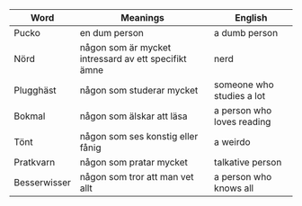 | Word | Meanings | English |
| ----------- | ----------- | ----------- |
| Pucko | en dum person | a dumb person 
| Nörd | någon som är mycket intressard av ett specifikt ämne | nerd |
| Plugghäst | någon som studerar mycket | someone who studies a lot |
| Bokmal | någon som älskar att läsa | a person who loves reading |
| Tönt| någon som ses konstig eller fånig |  a weirdo |
| Pratkvarn | någon som pratar mycket | talkative person |
| Besserwisser | någon som tror att man vet allt | a person who knows all |


